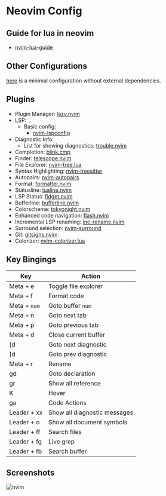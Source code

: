 # Neovim Config

## Guide for lua in neovim

* [nvim-lua-guide](https://neovim.io/doc/user/lua-guide.html#lua-guide)

## Other Configurations

[here](../nvim-min/) is a minimal configuration without external dependencies.

## Plugins

* Plugin Manager: [lazy.nvim](https://github.com/folke/lazy.nvim)
* LSP:
    * Basic config:
        * [nvim-lspconfig](https://github.com/neovim/nvim-lspconfig)
* Diagnostic Info:
    * List for showing diagnostics: [trouble.nvim](https://github.com/folke/trouble.nvim)
* Completion: [blink.cmp](https://github.com/Saghen/blink.cmp)
* Finder: [telescope.nvim](https://github.com/nvim-telescope/telescope.nvim) 
* File Explorer: [nvim-tree.lua](https://github.com/kyazdani42/nvim-tree.lua)
* Syntax Highlighting: [nvim-treesitter](https://github.com/nvim-treesitter/nvim-treesitter)
* Autopairs: [nvim-autopairs](https://github.com/windwp/nvim-autopairs)
* Format: [formatter.nvim](https://github.com/mhartington/formatter.nvim)
* Statusline: [lualine.nvim](https://github.com/nvim-lualine/lualine.nvim)
* LSP Status: [fidget.nvim](https://github.com/j-hui/fidget.nvim)
* Bufferline: [bufferline.nvim](https://github.com/akinsho/bufferline.nvim)
* Colorscheme: [tokyonight.nvim](https://github.com/folke/tokyonight.nvim)
* Enhanced code navigation: [flash.nvim](https://github.com/folke/flash.nvim)
* Incremental LSP renaming: [inc-rename.nvim](https://github.com/smjonas/inc-rename.nvim) 
* Surround selection: [nvim-surround](https://github.com/kylechui/nvim-surround)
* Git: [gitsigns.nvim](https://github.com/lewis6991/gitsigns.nvim)
* Colorizer: [nvim-colorizer.lua](https://github.com/catgoose/nvim-colorizer.lua)

## Key Bingings

| Key          | Action                                    |
| ------------ | ----------------------------------------- |
| Meta + e     | Toggle file explorer                      |
| Meta + f     | Format code                               |
| Meta + `num` | Goto buffer `num`                         |
| Meta + n     | Goto next tab                             |
| Meta + p     | Goto previous tab                         |
| Meta + d     | Close current buffer                      |
| [d           | Goto next diagnostic                      |
| ]d           | Goto prev diagnostic                      |
| Meta + r     | Rename                                    |
| gd           | Goto declaration                          |
| gr           | Show all reference                        |
| K            | Hover                                     |
| ga           | Code Actions                              |
| Leader + xx  | Show all diagnostic messages              |
| Leader + o   | Show all document symbols                 |
| Leader + ff  | Search files                              |
| Leader + fg  | Live grep                                 |
| Leader + fb  | Search buffer                             |

## Screenshots

![nvim](https://github.com/user-attachments/assets/a170f865-7929-4fc4-9842-c3302f4fe9b7)
